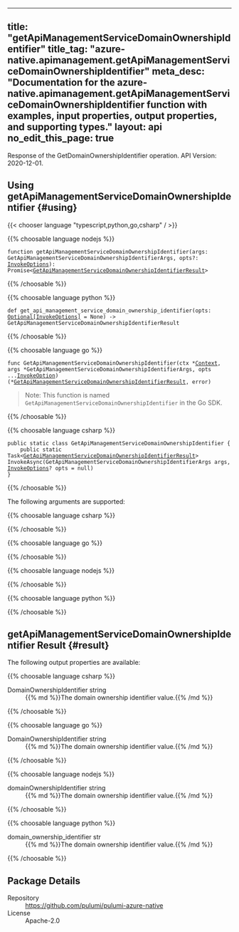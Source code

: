 
---
title: "getApiManagementServiceDomainOwnershipIdentifier"
title_tag: "azure-native.apimanagement.getApiManagementServiceDomainOwnershipIdentifier"
meta_desc: "Documentation for the azure-native.apimanagement.getApiManagementServiceDomainOwnershipIdentifier function with examples, input properties, output properties, and supporting types."
layout: api
no_edit_this_page: true
---



<!-- WARNING: this file was generated by Pulumi Docs Generator. -->
<!-- Do not edit by hand unless you're certain you know what you are doing! -->

Response of the GetDomainOwnershipIdentifier operation.
API Version: 2020-12-01.




## Using getApiManagementServiceDomainOwnershipIdentifier {#using}

{{< chooser language "typescript,python,go,csharp" / >}}


{{% choosable language nodejs %}}
<div class="highlight"><pre class="chroma"><code class="language-typescript" data-lang="typescript"><span class="k">function </span>getApiManagementServiceDomainOwnershipIdentifier<span class="p">(</span><span class="nx">args</span><span class="p">:</span> <span class="nx">GetApiManagementServiceDomainOwnershipIdentifierArgs</span><span class="p">,</span> <span class="nx">opts</span><span class="p">?:</span> <span class="nx"><a href="/docs/reference/pkg/nodejs/pulumi/pulumi/#InvokeOptions">InvokeOptions</a></span><span class="p">): Promise&lt;<span class="nx"><a href="#result">GetApiManagementServiceDomainOwnershipIdentifierResult</a></span>></span></code></pre></div>
{{% /choosable %}}


{{% choosable language python %}}
<div class="highlight"><pre class="chroma"><code class="language-python" data-lang="python"><span class="k">def </span>get_api_management_service_domain_ownership_identifier(</span><span class="nx">opts</span><span class="p">:</span> <span class="nx"><a href="/docs/reference/pkg/python/pulumi/#pulumi.InvokeOptions">Optional[InvokeOptions]</a></span> = None<span class="p">) -&gt;</span> GetApiManagementServiceDomainOwnershipIdentifierResult</code></pre></div>
{{% /choosable %}}


{{% choosable language go %}}
<div class="highlight"><pre class="chroma"><code class="language-go" data-lang="go"><span class="k">func </span>GetApiManagementServiceDomainOwnershipIdentifier<span class="p">(</span><span class="nx">ctx</span><span class="p"> *</span><span class="nx"><a href="https://pkg.go.dev/github.com/pulumi/pulumi/sdk/v3/go/pulumi?tab=doc#Context">Context</a></span><span class="p">,</span> <span class="nx">args</span><span class="p"> *</span><span class="nx">GetApiManagementServiceDomainOwnershipIdentifierArgs</span><span class="p">,</span> <span class="nx">opts</span><span class="p"> ...</span><span class="nx"><a href="https://pkg.go.dev/github.com/pulumi/pulumi/sdk/v3/go/pulumi?tab=doc#InvokeOption">InvokeOption</a></span><span class="p">) (*<span class="nx"><a href="#result">GetApiManagementServiceDomainOwnershipIdentifierResult</a></span>, error)</span></code></pre></div>

> Note: This function is named `GetApiManagementServiceDomainOwnershipIdentifier` in the Go SDK.

{{% /choosable %}}


{{% choosable language csharp %}}
<div class="highlight"><pre class="chroma"><code class="language-csharp" data-lang="csharp"><span class="k">public static class </span><span class="nx">GetApiManagementServiceDomainOwnershipIdentifier </span><span class="p">{</span><span class="k">
    public static </span>Task&lt;<span class="nx"><a href="#result">GetApiManagementServiceDomainOwnershipIdentifierResult</a></span>> <span class="p">InvokeAsync(</span><span class="nx">GetApiManagementServiceDomainOwnershipIdentifierArgs</span><span class="p"> </span><span class="nx">args<span class="p">,</span> <span class="nx"><a href="/docs/reference/pkg/dotnet/Pulumi/Pulumi.InvokeOptions.html">InvokeOptions</a></span><span class="p">? </span><span class="nx">opts = null<span class="p">)</span><span class="p">
}</span></code></pre></div>
{{% /choosable %}}



The following arguments are supported:


{{% choosable language csharp %}}
<dl class="resources-properties"></dl>
{{% /choosable %}}

{{% choosable language go %}}
<dl class="resources-properties"></dl>
{{% /choosable %}}

{{% choosable language nodejs %}}
<dl class="resources-properties"></dl>
{{% /choosable %}}

{{% choosable language python %}}
<dl class="resources-properties"></dl>
{{% /choosable %}}




## getApiManagementServiceDomainOwnershipIdentifier Result {#result}

The following output properties are available:



{{% choosable language csharp %}}
<dl class="resources-properties"><dt class="property-"
            title="">
        <span id="domainownershipidentifier_csharp">
<a href="#domainownershipidentifier_csharp" style="color: inherit; text-decoration: inherit;">Domain<wbr>Ownership<wbr>Identifier</a>
</span>
        <span class="property-indicator"></span>
        <span class="property-type">string</span>
    </dt>
    <dd>{{% md %}}The domain ownership identifier value.{{% /md %}}</dd></dl>
{{% /choosable %}}

{{% choosable language go %}}
<dl class="resources-properties"><dt class="property-"
            title="">
        <span id="domainownershipidentifier_go">
<a href="#domainownershipidentifier_go" style="color: inherit; text-decoration: inherit;">Domain<wbr>Ownership<wbr>Identifier</a>
</span>
        <span class="property-indicator"></span>
        <span class="property-type">string</span>
    </dt>
    <dd>{{% md %}}The domain ownership identifier value.{{% /md %}}</dd></dl>
{{% /choosable %}}

{{% choosable language nodejs %}}
<dl class="resources-properties"><dt class="property-"
            title="">
        <span id="domainownershipidentifier_nodejs">
<a href="#domainownershipidentifier_nodejs" style="color: inherit; text-decoration: inherit;">domain<wbr>Ownership<wbr>Identifier</a>
</span>
        <span class="property-indicator"></span>
        <span class="property-type">string</span>
    </dt>
    <dd>{{% md %}}The domain ownership identifier value.{{% /md %}}</dd></dl>
{{% /choosable %}}

{{% choosable language python %}}
<dl class="resources-properties"><dt class="property-"
            title="">
        <span id="domain_ownership_identifier_python">
<a href="#domain_ownership_identifier_python" style="color: inherit; text-decoration: inherit;">domain_<wbr>ownership_<wbr>identifier</a>
</span>
        <span class="property-indicator"></span>
        <span class="property-type">str</span>
    </dt>
    <dd>{{% md %}}The domain ownership identifier value.{{% /md %}}</dd></dl>
{{% /choosable %}}





<h2 id="package-details">Package Details</h2>
<dl class="package-details">
	<dt>Repository</dt>
	<dd><a href="https://github.com/pulumi/pulumi-azure-native">https://github.com/pulumi/pulumi-azure-native</a></dd>
	<dt>License</dt>
	<dd>Apache-2.0</dd>
</dl>

